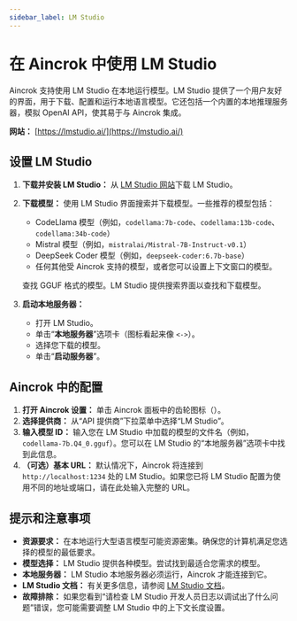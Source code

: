 ```yaml
---
sidebar_label: LM Studio
---
```


# 在 Aincrok 中使用 LM Studio

Aincrok 支持使用 LM Studio 在本地运行模型。LM Studio 提供了一个用户友好的界面，用于下载、配置和运行本地语言模型。它还包括一个内置的本地推理服务器，模拟 OpenAI API，使其易于与 Aincrok 集成。

**网站：** [https://lmstudio.ai/](https://lmstudio.ai/)

## 设置 LM Studio

1.  **下载并安装 LM Studio：** 从 [LM Studio 网站](https://lmstudio.ai/)下载 LM Studio。
2.  **下载模型：** 使用 LM Studio 界面搜索并下载模型。一些推荐的模型包括：

    - CodeLlama 模型（例如，`codellama:7b-code`、`codellama:13b-code`、`codellama:34b-code`）
    - Mistral 模型（例如，`mistralai/Mistral-7B-Instruct-v0.1`）
    - DeepSeek Coder 模型（例如，`deepseek-coder:6.7b-base`）
    - 任何其他受 Aincrok 支持的模型，或者您可以设置上下文窗口的模型。

    查找 GGUF 格式的模型。LM Studio 提供搜索界面以查找和下载模型。

3.  **启动本地服务器：**
    - 打开 LM Studio。
    - 单击“**本地服务器**”选项卡（图标看起来像 `<->`）。
    - 选择您下载的模型。
    - 单击“**启动服务器**”。

## Aincrok 中的配置

1.  **打开 Aincrok 设置：** 单击 Aincrok 面板中的齿轮图标（<Codicon name="gear" />）。
2.  **选择提供商：** 从“API 提供商”下拉菜单中选择“LM Studio”。
3.  **输入模型 ID：** 输入您在 LM Studio 中加载的模型的文件名（例如，`codellama-7b.Q4_0.gguf`）。您可以在 LM Studio 的“本地服务器”选项卡中找到此信息。
4.  **（可选）基本 URL：** 默认情况下，Aincrok 将连接到 `http://localhost:1234` 处的 LM Studio。如果您已将 LM Studio 配置为使用不同的地址或端口，请在此处输入完整的 URL。

## 提示和注意事项

- **资源要求：** 在本地运行大型语言模型可能资源密集。确保您的计算机满足您选择的模型的最低要求。
- **模型选择：** LM Studio 提供各种模型。尝试找到最适合您需求的模型。
- **本地服务器：** LM Studio 本地服务器必须运行，Aincrok 才能连接到它。
- **LM Studio 文档：** 有关更多信息，请参阅 [LM Studio 文档](https://lmstudio.ai/docs)。
- **故障排除：** 如果您看到“请检查 LM Studio 开发人员日志以调试出了什么问题”错误，您可能需要调整 LM Studio 中的上下文长度设置。
